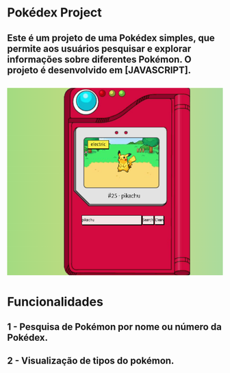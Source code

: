# Pokédex Project  
## Este é um projeto de uma Pokédex simples, que permite aos usuários pesquisar e explorar informações sobre diferentes Pokémon. O projeto é desenvolvido em [JAVASCRIPT].


## ![Pokédex Screenshot](https://github.com/kaiogabriel10/Pokedex/blob/f52aa11d60be933352c7d09da5317150e7a938eb/src/image/Captura%20de%20tela%202023-11-03%20151628.png) 


# Funcionalidades
## 1 - Pesquisa de Pokémon por nome ou número da Pokédex.
## 2 - Visualização de tipos do pokémon.
